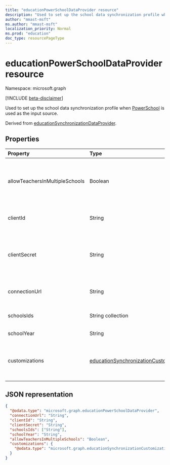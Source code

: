 ```yaml
---
title: "educationPowerSchoolDataProvider resource"
description: "Used to set up the school data synchronization profile when PowerSchool is used as the input source."
author: "mmast-msft"
ms.author: "mmast-msft"
localization_priority: Normal
ms.prod: "education"
doc_type: resourcePageType
---
```


# educationPowerSchoolDataProvider resource

Namespace: microsoft.graph

[!INCLUDE [beta-disclaimer](../../includes/beta-disclaimer.md)]

Used to set up the school data synchronization profile when [PowerSchool](https://www.powerschool.com/solutions/student-information-system-sis/) is used as the input source.

Derived from [educationSynchronizationDataProvider](educationsynchronizationdataprovider.md).

## Properties

| Property                       | Type                                     | Description                                                                            |
| :----------------------------- | :--------------------------------------- | :------------------------------------------------------------------------------------- |
| allowTeachersInMultipleSchools | Boolean                                  | Indicates whether the source has multiple identifiers for a single student or teacher. |
| clientId                       | String                                   | The client ID used to connect to PowerSchool.                                          |
| clientSecret                   | String                                   | The client secret to authenticate the connection to the PowerSchool instance.          |
| connectionUrl                  | String                                   | The connection URL to the PowerSchool instance.                                        |
| schoolsIds                     | String collection                        | The list of schools to sync.                                                           |
| schoolYear                     | String                                   | The school year to sync.                                                               |
| customizations                 | [educationSynchronizationCustomizations] | Optional customization to be applied to the synchronization profile.                   |

[educationsynchronizationconnectionsettings]: educationsynchronizationconnectionsettings.md
[educationsynchronizationcustomizations]: educationsynchronizationcustomizations.md

## JSON representation

<!-- {
  "blockType": "resource",
  "optionalProperties": [

  ],
  "@odata.type": "microsoft.graph.educationPowerSchoolDataProvider"
}-->

```json
{
  "@odata.type": "microsoft.graph.educationPowerSchoolDataProvider",
  "connectionUrl": "String",
  "clientId": "String",
  "clientSecret": "String",
  "schoolsIds": ["String"],
  "schoolYear": "String",
  "allowTeachersInMultipleSchools": "Boolean",
  "customizations": {
    "@odata.type": "microsoft.graph.educationSynchronizationCustomizations"
  }
}
```


